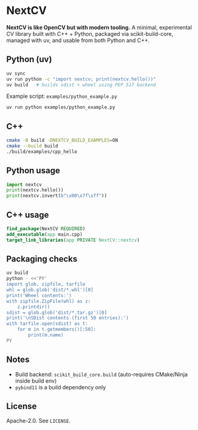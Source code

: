 # NextCV

**NextCV is like OpenCV but with modern tooling.** A minimal, experimental CV library built with C++ + Python, packaged via scikit-build-core, managed with uv, and usable from both Python and C++.

## Python (uv)

```bash
uv sync
uv run python -c "import nextcv; print(nextcv.hello())"
uv build   # builds sdist + wheel using PEP 517 backend
```

Example script: `examples/python_example.py`

```bash
uv run python examples/python_example.py
```

## C++

```bash
cmake -B build -DNEXTCV_BUILD_EXAMPLES=ON
cmake --build build
./build/examples/cpp_hello
```

## Python usage

```python
import nextcv
print(nextcv.hello())
print(nextcv.invert(b"\x00\x7f\xff"))
```

## C++ usage

```cmake
find_package(NextCV REQUIRED)
add_executable(app main.cpp)
target_link_libraries(app PRIVATE NextCV::nextcv)
```

## Packaging checks

```bash
uv build
python - <<'PY'
import glob, zipfile, tarfile
whl = glob.glob('dist/*.whl')[0]
print('Wheel contents:')
with zipfile.ZipFile(whl) as z:
    z.printdir()
sdist = glob.glob('dist/*.tar.gz')[0]
print('\nSDist contents (first 50 entries):')
with tarfile.open(sdist) as t:
    for m in t.getmembers()[:50]:
        print(m.name)
PY
```

## Notes

- Build backend: `scikit_build_core.build` (auto-requires CMake/Ninja inside build env)
- `pybind11` is a build dependency only

## License

Apache-2.0. See `LICENSE`.

